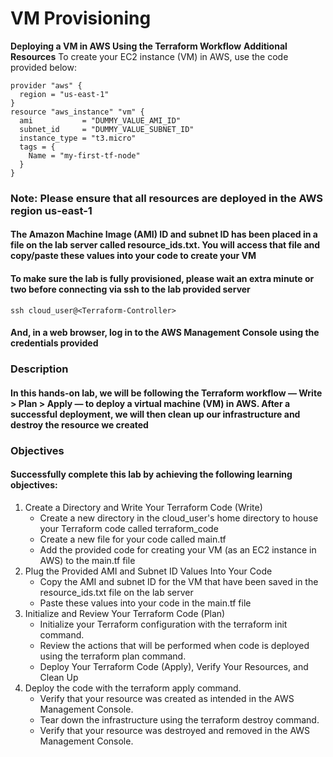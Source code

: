 # **VM Provisioning**
**Deploying a VM in AWS Using the Terraform Workflow**
**Additional Resources**
To create your EC2 instance (VM) in AWS, use the code provided below:

    provider "aws" {
      region = "us-east-1"
    }
    resource "aws_instance" "vm" {
      ami           = "DUMMY_VALUE_AMI_ID"
      subnet_id     = "DUMMY_VALUE_SUBNET_ID"
      instance_type = "t3.micro"
      tags = {
        Name = "my-first-tf-node"
      }
    }
    
### **Note: Please ensure that all resources are deployed in the AWS region us-east-1**

#### The Amazon Machine Image (AMI) ID and subnet ID has been placed in a file on the lab server called resource_ids.txt. You will access that file and copy/paste these values into your code to create your VM

#### To make sure the lab is fully provisioned, please wait an extra minute or two before connecting via ssh to the lab provided server

    ssh cloud_user@<Terraform-Controller>
    
#### And, in a web browser, log in to the AWS Management Console using the credentials provided

### **Description**
#### In this hands-on lab, we will be following the Terraform workflow — Write > Plan > Apply — to deploy a virtual machine (VM) in AWS. After a successful deployment, we will then clean up our infrastructure and destroy the resource we created

### **Objectives**
#### Successfully complete this lab by achieving the following learning objectives:

1. Create a Directory and Write Your Terraform Code (Write)
    - Create a new directory in the cloud_user's home directory to house your Terraform code called terraform_code
    - Create a new file for your code called main.tf
    - Add the provided code for creating your VM (as an EC2 instance in AWS) to the main.tf file
2. Plug the Provided AMI and Subnet ID Values Into Your Code
    - Copy the AMI and subnet ID for the VM that have been saved in the resource_ids.txt file on the lab server
    - Paste these values into your code in the main.tf file
3. Initialize and Review Your Terraform Code (Plan)
    - Initialize your Terraform configuration with the terraform init command.
    - Review the actions that will be performed when code is deployed using the terraform plan command.
    - Deploy Your Terraform Code (Apply), Verify Your Resources, and Clean Up
4. Deploy the code with the terraform apply command.
    - Verify that your resource was created as intended in the AWS Management Console.
    - Tear down the infrastructure using the terraform destroy command.
    - Verify that your resource was destroyed and removed in the AWS Management Console.
